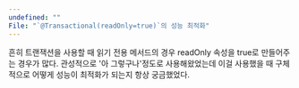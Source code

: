 ```yaml
---
undefined: ""
File: "`@Transactional(readOnly=true)`의 성능 최적화"
---
```

흔히 트랜잭션을 사용할 때 읽기 전용 메서드의 경우 readOnly 속성을 true로 만들어주는 경우가 많다.
관성적으로 '아 그렇구나'정도로 사용해왔었는데 이걸 사용했을 때 구체적으로 어떻게 성능이 최적화가 되는지 항상 궁금했었다.